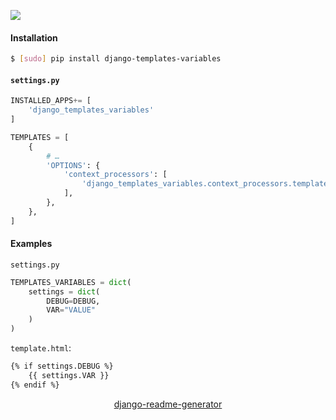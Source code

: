 <!--
https://pypi.org/project/readme-generator/
https://pypi.org/project/python-readme-generator/
https://pypi.org/project/django-readme-generator/
-->

[![](https://img.shields.io/pypi/pyversions/django-templates-variables.svg?longCache=True)](https://pypi.org/project/django-templates-variables/)

#### Installation
```bash
$ [sudo] pip install django-templates-variables
```

#### `settings.py`
```python
INSTALLED_APPS+= [
    'django_templates_variables'
]

TEMPLATES = [
    {
        # …
        'OPTIONS': {
            'context_processors': [
                'django_templates_variables.context_processors.templates_variables',
            ],
        },
    },
]
```

#### Examples
`settings.py`
```python
TEMPLATES_VARIABLES = dict(
    settings = dict(
        DEBUG=DEBUG,
        VAR="VALUE"
    )
)
```

`template.html`:
```html
{% if settings.DEBUG %}
    {{ settings.VAR }}
{% endif %}
```

<p align="center">
    <a href="https://pypi.org/project/django-readme-generator/">django-readme-generator</a>
</p>